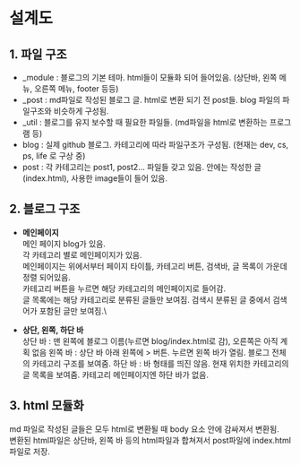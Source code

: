 # 설계도

## 1. 파일 구조
- _module : 블로그의 기본 테마. html들이 모듈화 되어 들어있음. (상단바, 왼쪽 메뉴, 오른쪽 메뉴, footer 등등)
- _post : md파일로 작성된 블로그 글. html로 변환 되기 전 post들. blog 파일의 파일구조와 비슷하게 구성됨.
- _util : 블로그를 유지 보수할 때 필요한 파일들. (md파일을 html로 변환하는 프로그램 등)
- blog : 실제 github 블로그. 카테고리에 따라 파일구조가 구성됨. (현재는 dev, cs, ps, life 로 구상 중)
- post : 각 카테고리는 post1, post2... 파일들 갖고 있음. 안에는 작성한 글(index.html), 사용한 image들이 들어 있음.

## 2. 블로그 구조
- **메인페이지**\
메인 페이지 blog가 있음. \
각 카테고리 별로 메인페이지가 있음. \
메인페이지는 위에서부터 페이지 타이틀, 카테고리 버튼, 검색바, 글 목록이 가운데 정렬 되어있음.\
카테고리 버튼을 누르면 해당 카테고리의 메인페이지로 들어감. \
글 목록에는 해당 카테고리로 분류된 글들만 보여짐. 검색시 분류된 글 중에서 검색어가 포함된 글만 보여짐.\

- **상단, 왼쪽, 하단 바**\
상단 바 : 맨 왼쪽에 블로그 이름(누르면 blog/index.html로 감), 오른쪽은 아직 계획 없음
왼쪽 바 : 상단 바 아래 왼쪽에 > 버튼. 누르면 왼쪽 바가 열림. 블로그 전체의 카테고리 구조를 보여줌.
하단 바 : 바 형태를 띄진 않음. 현재 위치한 카테고리의 글 목록을 보여줌. 카테고리 메인페이지엔 하단 바가 없음. 

## 3. html 모듈화
md 파일로 작성된 글들은 모두 html로 변환될 때 body 요소 안에 감싸져서 변환됨.\
변환된 html파일은 상단바, 왼쪽 바 등의 html파일과 합쳐져서 post파일에 index.html 파일로 저장.